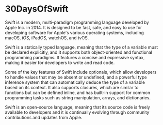# 30DaysOfSwift

Swift is a modern, multi-paradigm programming language developed by Apple Inc. in 2014. It is designed to be fast, safe, and easy to use for developing software for Apple's various operating systems, including macOS, iOS, iPadOS, watchOS, and tvOS.

Swift is a statically typed language, meaning that the type of a variable must be declared explicitly, and it supports both object-oriented and functional programming paradigms. It features a concise and expressive syntax, making it easier for developers to write and read code.

Some of the key features of Swift include optionals, which allow developers to handle values that may be absent or undefined, and a powerful type inference system that can automatically deduce the type of a variable based on its context. It also supports closures, which are similar to functions but can be defined inline, and has built-in support for common programming tasks such as string manipulation, arrays, and dictionaries.

Swift is an open-source language, meaning that its source code is freely available to developers and it is continually evolving through community contributions and updates from Apple.
